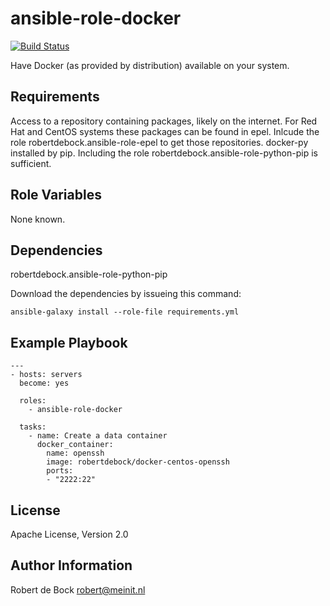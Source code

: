 ansible-role-docker
=========

[![Build Status](https://travis-ci.org/robertdebock/ansible-role-docker.svg?branch=master)](https://travis-ci.org/robertdebock/ansible-role-docker)

Have Docker (as provided by distribution) available on your system.

Requirements
------------

Access to a repository containing packages, likely on the internet.
For Red Hat and CentOS systems these packages can be found in epel. Inlcude the role robertdebock.ansible-role-epel to get those repositories.
docker-py installed by pip. Including the role robertdebock.ansible-role-python-pip is sufficient.

Role Variables
--------------

None known.

Dependencies
------------

robertdebock.ansible-role-python-pip

Download the dependencies by issueing this command:
```
ansible-galaxy install --role-file requirements.yml
```

Example Playbook
----------------

```
---
- hosts: servers
  become: yes

  roles:
    - ansible-role-docker

  tasks:
    - name: Create a data container
      docker_container:
        name: openssh
        image: robertdebock/docker-centos-openssh
        ports:
        - "2222:22"
```

License
-------

Apache License, Version 2.0

Author Information
------------------

Robert de Bock <robert@meinit.nl>
